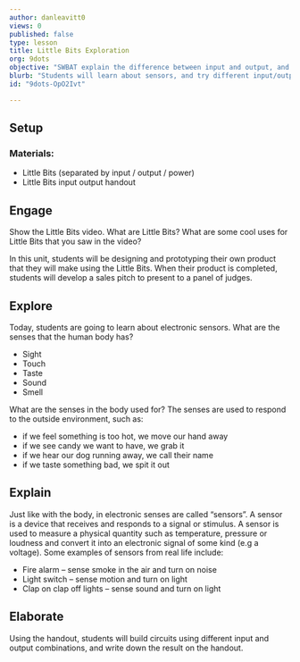 ```yaml
---
author: danleavitt0
views: 0
published: false
type: lesson
title: Little Bits Exploration
org: 9dots
objective: "SWBAT explain the difference between input and output, and create circuits using Little Bits"
blurb: "Students will learn about sensors, and try different input/output combinations to gain a familiarity with #LittleBits."
id: "9dots-OpO2Ivt"

---
```


## Setup 

### Materials:

- Little Bits (separated by input / output / power)
- Little Bits input output handout

## Engage

Show the Little Bits video. What are Little Bits? What are some cool uses for Little Bits that you saw in the video? 

In this unit, students will be designing and prototyping their own product that they will make using the Little Bits. When their product is completed, students will develop a sales pitch to present to a panel of judges.

## Explore

Today, students are going to learn about electronic sensors. 
What are the senses that the human body has?

- Sight
- Touch
- Taste
- Sound
- Smell


What are the senses in the body used for?
The senses are used to respond to the outside environment, such as:

- if we feel something is too hot, we move our hand away
- if we see candy we want to have, we grab it
- if we hear our dog running away, we call their name
- if we taste something bad, we spit it out

## Explain

Just like with the body, in electronic senses are called “sensors”. A sensor is a device that receives and responds to a signal or stimulus. A sensor is used to measure a physical quantity such as temperature, pressure or loudness and convert it into an electronic signal of some kind (e.g a voltage).
Some examples of sensors from real life include:

- Fire alarm – sense smoke in the air and turn on noise
- Light switch – sense motion and turn on light
- Clap on clap off lights – sense sound and turn on light

## Elaborate

Using the handout, students will build circuits using different input and output combinations, and write down the result on the handout.
